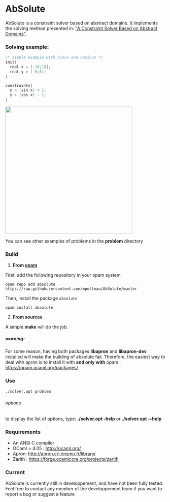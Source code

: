 # AbSolute

AbSolute is a constraint solver based on abstract domains. It implements the solving method presented in: ["A Constraint Solver Based on Abstract Domains"](https://hal.archives-ouvertes.fr/hal-00785604/file/Pelleau_Mine_Truchet_Benhamou.pdf).

### Solving example:

```c          
/* simple example with sinus and cosinus */
init{
  real x = [-10;10];
  real y = [-5;5];
}

constraints{
  y < (sin x) + 1;
  y > (cos x) - 1;
}
```
<img src="https://github.com/mpelleau/AbSolute/blob/master/imgs/t2.png" width="400" height="400">

You can see other examples of problems in the **problem** directory

### Build

1. __From [opam](https://opam.ocaml.org/)__

First, add the following repository in your opam system

    opam repo add absolute https://raw.githubusercontent.com/mpelleau/AbSolute/master

Then, install the package ```absolute```

    opam install absolute

2. __From sources__

A simple **make** will do the job.

##### warning:
For some reason, having both packages **libapron** and **libapron-dev** installed will make the building of absolute fail.
Therefore, the easiest way to deal with apron is to install it with **and only with** opam : https://opam.ocaml.org/packages/

### Use
```sh
./solver.opt problem
```

###### options
to display the list of options, type: **./solver.opt -help** or **./solver.opt --help**


### Requirements
- An ANSI C compiler
- OCaml > 4.05 : http://ocaml.org/
- Apron: http://apron.cri.ensmp.fr/library/
- Zarith : https://forge.ocamlcore.org/projects/zarith

### Current
AbSolute is currently still in developpement, and have not been fully tested.
Feel free to contact any member of the developpement team if you want to report a bug or suggest a feature
